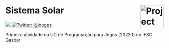 <h1> Sistema Solar
  <img align="right" alt="Project logo" src="./Assets/Ícones/icon_128x128.png" width=74px>
</h1>

<p>
    <a href="https://unity.com">
      <img src="https://img.shields.io/badge/Made%20with-Unity-57b9d3.svg?style=flat&logo=unity" />
    </a>
    <a href="https://twitter.com/joogps">
        <img src="https://img.shields.io/badge/Contact-@joogps-lightgrey.svg?style=social&logo=twitter" alt="Twitter: @joogps" />
    </a>
</p>

Primeira atividade da UC de Programação para Jogos (2023.1) no IFSC Gaspar
